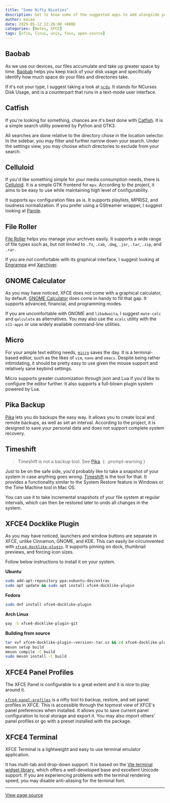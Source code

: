 ```yaml
---
title: "Some Nifty Niceties"
description: Get to know some of the suggested apps to add alongside your Linux desktop.
author: keiaa
date: 2025-05-12 22:26:00 +0800
categories: [Notes, XFCE]
tags: [xfce, linux, unix, foss, open-source]
---
```


## Baobab

As we use our devices, our files accumulate and take up greater space by time. [Baobab](https://apps.gnome.org/Baobab/) helps you keep track of your disk usage and specifically identify how much space do your files and directories take.

If it's not your type, I suggest taking a look at [`ncdu`](https://dev.yorhel.nl/ncdu). It stands for NCurses Disk Usage, and is a counterpart that runs in a text-mode user interface.

## Catfish

If you're looking for something, chances are it's best done with [Catfish](https://docs.xfce.org/apps/catfish/start). It is a simple search utility powered by Python and GTK3.

All searches are done relative to the directory chose in the location selector. In the sidebar, you may filter and further narrow down your search. Under the settings view, you may choose which directories to exclude from your search.

## Celluloid

If you'd like something simple for your media consumption needs, there is [Celluloid](https://celluloid-player.github.io). It is a simple GTK frontend for `mpv`. According to the project, it aims to be easy to use while maintaining high level of configurability.

It supports `mpv` configuration files as is. It supports playlists, MPRIS2, and loudness normalization. If you prefer using a GStreamer wrapper, I suggest looking at [Parole](https://docs.xfce.org/apps/parole/introduction).

## File Roller

[File Roller](https://gitlab.gnome.org/GNOME/file-roller) helps you manage your archives easily. It supports a wide range of file types such as, but not limited to `.7z`, `.cab`, `.dmg`, `.jar`, `.tar`, `.zip`, and `.rar`.

If you are not comfortable with its graphical interface, I suggest looking at [Engrampa](https://wiki.mate-desktop.org/mate-desktop/applications/engrampa/) and [Xarchiver](https://github.com/ib/xarchiver).

## GNOME Calculator

As you may have noticed, XFCE does not come with a graphical calculator, by default. [GNOME Calculator](https://apps.gnome.org/Calculator/) does come in handy to fill that gap. It supports advanced, financial, and programming modes. 

If you are uncomfortable with GNOME and `libadwaita`, I suggest `mate-calc` and `qalculate` as alternatives. You may also use the `xcalc` utility with the `x11-apps` or use widely available command-line utilities.

## Micro

For your ample text editing needs, [`micro`](https://micro-editor.github.io) saves the day. It is a terminal-based editor, such as the likes of `vim`, `nano` and `emacs`. Despite being rather intimidating, it should be pretty easy to use given the mouse support and relatively sane keybind settings.

Micro supports greater customization through json and Lua if you'd like to configure the editor further. It also supports a full-blown plugin system powered by Lua.

## Pika Backup

[Pika](https://apps.gnome.org/PikaBackup/) lets you do backups the easy way. It allows you to create local and remote backups, as well as set an interval. According to the project, it is designed to save your personal data and does not support complete system recovery.

## Timeshift

> Timeshift is not a backup tool. See [Pika](#pika-backup).
{: .prompt-warning }

Just to be on the safe side, you'd probably like to take a snapshot of your system in case anything goes wrong. [Timeshift](https://github.com/linuxmint/timeshift) is the tool for that. It provides a functionality similar to the System Restore feature in Windows or the Time Machine tool in Mac OS.

You can use it to take incremental snapshots of your file system at regular intervals, which can then be restored later to undo all changes in the system.

## XFCE4 Docklike Plugin

As you may have noticed, launchers and window buttons are separate in XFCE, unlike Cinnamon, GNOME, and KDE. This can easily be circumvented with [`xfce4-docklike-plugin`](https://docs.xfce.org/panel-plugins/xfce4-docklike-plugin/start). It supports pinning on dock, thumbnail previews, and forcing icon sizes.

Follow below instructions to install it on your system.

**Ubuntu**

```bash
sudo add-apt-repository ppa:xubuntu-dev/extras
sudo apt update && sudo apt install xfce4-docklike-plugin
```

**Fedora**

```bash
sudo dnf install xfce4-docklike-plugin
```

**Arch Linux**

```bash
yay -S xfce4-docklike-plugin-git
```

**Building from source**

```bash
tar xvf xfce4-docklike-plugin-<version>.tar.xz && cd xfce4-docklike-plugin-<version>
meson setup build 
meson compile -C build 
sudo meson install -C build
```

## XFCE4 Panel Profiles

The XFCE Panel is configurable to a great extent and it is nice to play around it.

[`xfce4-panel-profiles`](https://docs.xfce.org/apps/xfce4-panel-profiles/start) is a nifty tool to backup, restore, and set panel profiles in XFCE. This is accessible through the topmost view of XFCE's panel preferences when installed. It allows you to save current panel configuration to local storage and export it. You may also import others' panel profiles or go with a preset installed with the package.

## XFCE4 Terminal

XFCE Terminal is a lightweight and easy to use terminal emulator application.

It has multi-tab and drop-down support. It is based on the [Vte terminal widget library](https://gitlab.gnome.org/GNOME/vte/), which offers a well-developed base and excellent Unicode support. If you are experiencing problems with the terminal rendering speed, you may disable anti-aliasing for the terminal font.

---

[View page source](https://github.com/nozomi-75/xfce-notes/blob/main/_posts/2025-05-12-some-nifty-niceties.markdown)
